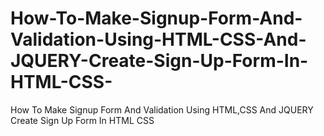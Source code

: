 # How-To-Make-Signup-Form-And-Validation-Using-HTML-CSS-And-JQUERY-Create-Sign-Up-Form-In-HTML-CSS-
How To Make Signup Form And Validation Using HTML,CSS And JQUERY  Create Sign Up Form In HTML CSS 
